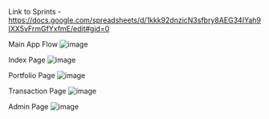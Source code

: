 Link to Sprints - https://docs.google.com/spreadsheets/d/1kkk92dnzicN3sfbry8AEG34IYah9IXX5vFrmGfYxfmE/edit#gid=0

Main App Flow
![image](https://user-images.githubusercontent.com/71489331/132342159-c90258a1-102c-4c8b-8aa0-a1f4ff9e7cd0.png)

Index Page
![image](https://user-images.githubusercontent.com/71489331/132342214-3eebaa91-4f15-4760-a02f-c3949c41404b.png)

Portfolio Page
![image](https://user-images.githubusercontent.com/71489331/132342285-13aba227-36f1-49c2-b9da-c4143d416392.png)

Transaction Page
![image](https://user-images.githubusercontent.com/71489331/132342321-85181de9-3d77-4882-b16c-11ff3e4f6753.png)

Admin Page
![image](https://user-images.githubusercontent.com/71489331/132342350-145a6608-0949-48ae-b3ae-c715d0de366b.png)
